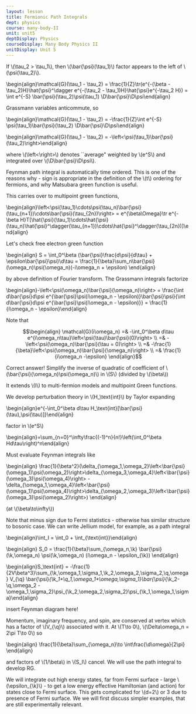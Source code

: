 ```yaml
---
layout: lesson
title: Fermionic Path Integrals
dept: physics
course: many-body-II
unit: unit5
deptDisplay: Physics
courseDisplay: Many Body Physics II
unitDisplay: Unit 5
---
```

If \\(\tau_2 > \tau_1\\), then \\(\bar{\psi}(\tau_1)\\) factor appears to the left of \\(\psi(\tau_2)\\).

$$$$\begin{align}\mathcal{G}(\tau_1 - \tau_2) = \frac{1}{Z}\tr(e^{-(\beta - \tau_2)H}\hat{\psi}^\dagger e^{-(\tau_2 - \tau_1)H}\hat{\psi}e^{-\tau_2 H}) = \int e^{-S} \bar{\psi}(\tau_2)\psi(\tau_1) \D\bar{\psi}\D\psi\end{align}$$$$

Grassmann variables anticommute, so

$$$$\begin{align}\mathcal{G}(\tau_1 - \tau_2) = -\frac{1}{Z}\int e^{-S} \psi(\tau_1)\bar{\psi}(\tau_2) \D\bar{\psi}\D\psi\end{align}$$$$

$$$$\begin{align}\mathcal{G}(\tau_1 - \tau_2) = -\left<\psi(\tau_1)\bar{\psi}(\tau_2)\right>\end{align}$$$$

where \\(\left<\right>\\) denotes ``average" weighted by \\(e^S\\) and integrated over \\(\D\bar{\psi}\D\psi\\). 

Feynman path integral is automatically time ordered. This is one of the reasons why - sign is appropriate in the definition of the \\(t\\) ordering for fermions, and why Matsubara green function is useful.

This carries over to multipoint green functions, 

$$$$\begin{align}\left<\psi(\tau_1)\cdots\psi(\tau_n)\bar{\psi}(\tau_{n+1})\cdots\bar{\psi}(\tau_{2n})\right> = e^{\beta\Omega}\tr e^{-\beta H}T[\hat{\psi}(\tau_1)\cdots\hat{\psi}(\tau_n)\hat{\psi}^\dagger(\tau_{n+1})\cdots\hat{\psi}^\dagger(\tau_{2n})]\end{align}$$$$

Let's check free electron green function

$$$$\begin{align}
S = \int_0^\beta (\bar{\psi}\frac{d\psi}{d\tau} + \epsilon\bar{\psi}\psi)\d\tau = \frac{1}{\beta}\sum_n\bar{\psi}(\omega_n)\psi(\omega_n)(-i\omega_n + \epsilon)
\end{align}$$$$

by above definition of Fourier transform. The Grassmann integrals factorize 

$$$$\begin{align}-\left<\psi(\omega_n)\bar{\psi}(\omega_n)\right> = \frac{\int d\bar{\psi}d\psi e^{\bar{\psi}\psi(i\omega_n - \epsilon)}\bar{\psi}\psi}{\int d\bar{\psi}d\psi e^{\bar{\psi}\psi(i\omega_n - \epsilon)}} = \frac{1}{i\omega_n - \epsilon}\end{align}$$$$

Note that

$$\begin{align}
\mathcal{G}(i\omega_n) =& -\int_0^\beta d\tau e^{i\omega_n\tau}\left<\psi(\tau)\bar{\psi}(0)\right> \\
=& -\left<\psi(\omega_n)\bar{\psi}(\tau = 0)\right> \\
=& -\frac{1}{\beta}\left<\psi(\omega_n)\bar{\psi}(\omega_n)\right> \\
=& \frac{1}{i\omega_n -\epsilon}
\end{align}$$

Correct answer! Simplify the inverse of quadratic of coefficient of \\(\bar{\psi}(\omega_n)\psi(\omega_n)\\) in \\(S\\) (divided by \\(\beta\\))

It extends \\(I\\) to multi-fermion models and multipoint Green functions.

We develop perturbation theory in \\(H_\text{int}\\) by Taylor expanding 

$$$$\begin{align}e^{-\int_0^\beta d\tau H_\text{int}[\bar{\psi}(\tau),\psi(\tau)]}\end{align}$$$$

factor in \\(e^S\\)

$$$$\begin{align}=\sum_{n=0}^\infty\frac{(-1)^n}{n!}\left(\int_0^\beta Hd\tau\right)^n\end{align}$$$$

Must evaluate Feynman integrals like

$$$$\begin{align}
\frac{1}{\beta^2}(\delta_{\omega_1,\omega_2}\left<\bar{\psi}(\omega_1)\psi(\omega_2)\right>\delta_{\omega_3,\omega_4}\left<\bar{\psi}(\omega_3)\psi(\omega_4)\right> - \delta_{\omega_1,\omega_4}\left<\bar{\psi}(\omega_1)\psi(\omega_4)\right>\delta_{\omega_2,\omega_3}\left<\bar{\psi}(\omega_3)\psi(\omega_2)\right>)
\end{align}$$$$

(at \\(\beta\to\infty\\))

Note that minus sign due to Fermi statistics - otherwise has similar structure to bosonic case. We can write Jellium model, for example, as a path integral 

$$$$\begin{align}\int_I = \int_0 + \int_{\text{int}}\end{align}$$$$

$$$$\begin{align}
S_0 = \frac{1}{\beta}\sum_{\omega_n,\k} \bar{\psi}(\k,\omega_n) \psi(\k,\omega_n) (i\omega_n - \epsilon_{\k})
\end{align}$$$$

$$$$\begin{align}S_\text{int} = -\frac{1}{2V\beta^3}\sum_{\k,\omega_1,\sigma_1,\k_2,\omega_2,\sigma_2,\q,\omega} V_{\q} \bar{\psi}_{\k_1+\q_1,\omega_1+\omega,\sigma_1}\bar{\psi}_{\k_2-\q,\omega_2 - \omega_1,\sigma_2}\psi_{\k_2,\omega_2,\sigma_2}\psi_{\k_1,\omega_1,\sigma}\end{align}$$$$

insert Feynman diagram here!

Momentum, imaginary frequency, and spin, are conserved at vertex which has a factor of \\(V_{\q}\\) associated with it. At \\(T\to 0\\), \\(\Delta\omega_n = 2\pi T\to 0\\) so 

$$$$\begin{align}
\frac{1}{\beta}\sum_{\omega_n}\to \int\frac{\d\omega}{2\pi}
\end{align}$$$$

and factors of \\(1/\beta\\) in \\(S_I\\) cancel. We will use the path integral to develop RG.

We will integrate out high energy states, far from Fermi surface - large \\(\epsilon_{\k}\\) - to get a low energy effective Hamiltonian (and action) for states close to Fermi surface. This gets complicated for \\(d=2\\) or 3 due to presence of Fermi surface. We we will first discuss simpler examples, that are still experimentally relevant.

